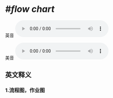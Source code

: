 # ***\#flow chart*** 
英音
<audio src="./media/flow chart1_AAC.aac" controls="controls"></audio>

美音
<audio src="./media/flow chart2_AAC.aac" controls="controls"></audio>



  

英文释义
---
### 1.**流程图，作业图**  


